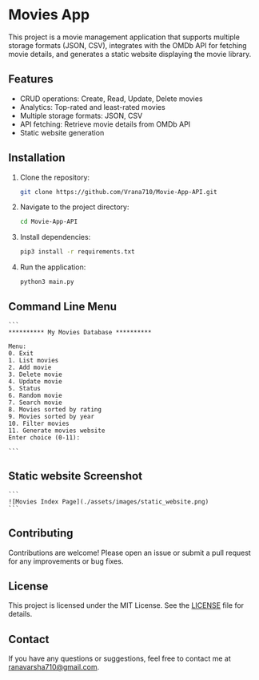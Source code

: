 # Movies App

This project is a movie management application that supports multiple storage formats (JSON, CSV), integrates with the OMDb API for fetching movie details, and generates a static website displaying the movie library.

## Features

- CRUD operations: Create, Read, Update, Delete movies
- Analytics: Top-rated and least-rated movies
- Multiple storage formats: JSON, CSV
- API fetching: Retrieve movie details from OMDb API
- Static website generation

## Installation

1. Clone the repository:
    ```bash
    git clone https://github.com/Vrana710/Movie-App-API.git 
    ```

2. Navigate to the project directory:
    ```bash
    cd Movie-App-API
    ```

3. Install dependencies:
    ```bash
    pip3 install -r requirements.txt
    ```

4. Run the application:
    ```bash
    python3 main.py
    ```

## Command Line Menu
    ```
    ********** My Movies Database **********

    Menu:
    0. Exit
    1. List movies
    2. Add movie
    3. Delete movie
    4. Update movie
    5. Status
    6. Random movie
    7. Search movie
    8. Movies sorted by rating
    9. Movies sorted by year
    10. Filter movies
    11. Generate movies website
    Enter choice (0-11): 

    ```

## Static website Screenshot
    ```
    ![Movies Index Page](./assets/images/static_website.png)
    ```

## Contributing

Contributions are welcome! Please open an issue or submit a pull request for any improvements or bug fixes.

## License

This project is licensed under the MIT License. See the [LICENSE](LICENSE) file for details.

## Contact

If you have any questions or suggestions, feel free to contact me at [ranavarsha710@gmail.com](mailto:ranavarsha710@gmail.com).

